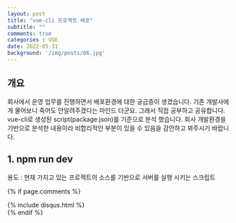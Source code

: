 ```yaml
---
layout: post
title: "vue-cli 프로젝트 배포"
subtitle: ""
comments: true
categories : VUE
date: 2022-05-31
background: '/img/posts/06.jpg'
---
```


## 개요
회사에서 운영 업무를 진행하면서 배포환경에 대한 궁금증이 생겼습니다. 기존 개발사에게 물어보니 죽어도 안알려주겠다는 마인드 더군요. 그래서 직접 공부하고 공유합니다.
vue-cli로 생성된 script(package.json)를 기준으로 분석 했습니다. 회사 개발환경을 기반으로 분석한 내용이라 비합리적인 부분이 있을 수 있음을 감안하고 봐주시기 바랍니다.

## 1. npm run dev
용도 : 현재 가지고 있는 프로젝트의 소스를 기반으로 서버를 실행 시키는 스크립트


{% if page.comments %}
<div id="post-disqus" class="container">
{% include disqus.html %}
</div>
{% endif %}

